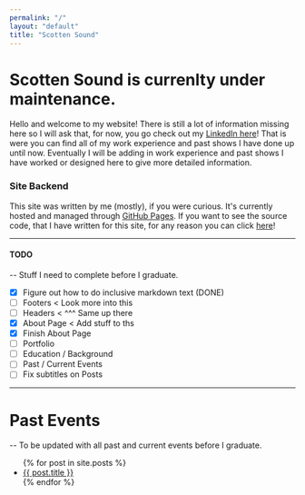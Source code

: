 ```yaml
---
permalink: "/"
layout: "default"
title: "Scotten Sound"
---
```


# Scotten Sound is currenlty under maintenance.
Hello and welcome to my website! There is still a lot of information missing here so I will ask that, for now, you go check out my [LinkedIn here](https://www.linkedin.com/in/opscotten)! That is were you can find all of my work experience and past shows I have done up until now. Eventually I will be adding in work experience and past shows I have worked or designed here to give more detailed information.

### Site Backend
This site was written by me (mostly), if you were curious. It's currently hosted and managed through [GitHub Pages](https://pages.github.com/). If you want to see the source code, that I have written for this site, for any reason you can click [here](https://github.com/Scotten-Labs/Scotten-Sound-Site)!

---

#### TODO

 -- Stuff I need to complete before I graduate.

- [x] Figure out how to do inclusive markdown text (DONE)
- [ ] Footers < Look more into this
- [ ] Headers < ^^^ Same up there
- [x] About Page < Add stuff to ths
- [x] Finish About Page
- [ ] Portfolio
- [ ] Education / Background
- [ ] Past / Current Events
- [ ] Fix subtitles on Posts

---

# Past Events

 -- To be updated with all past and current events before I graduate.

<ul>
  {% for post in site.posts %}
    <li>
      <a href="{{ post.url }}">{{ post.title }}</a>
    </li>
  {% endfor %}
</ul>
